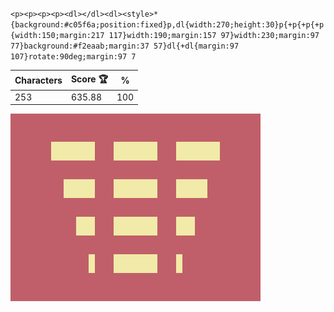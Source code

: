 `<p><p><p><p><dl></dl><dl><style>*{background:#c05f6a;position:fixed}p,dl{width:270;height:30}p{+p{+p{+p{width:150;margin:217 117}width:190;margin:157 97}width:230;margin:97 77}background:#f2eaab;margin:37 57}dl{+dl{margin:97 107}rotate:90deg;margin:97 7`

| Characters | Score 🏆 | %   |
| ---------- | -------- | --- |
| 253        | 635.88   | 100 |

![](/2025/Jul2025/23/20250723.png)
